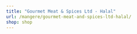 ```yaml
---
title: "Gourmet Meat & Spices Ltd - Halal"
url: /mangere/gourmet-meat-and-spices-ltd-halal/
shop: shop
---
```

